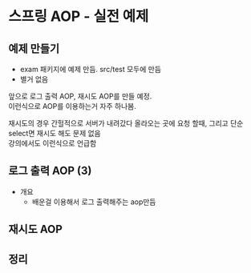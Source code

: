 # 스프링 AOP - 실전 예제

## 예제 만들기

- exam 패키지에 예제 만듬. src/test 모두에 만듬
- 별거 없음

앞으로 로그 출력 AOP, 재시도 AOP를 만들 예정.   
이런식으로 AOP를 이용하는거 자주 하나봄.  
  
재시도의 경우 간헐적으로 서버가 내려갔다 올라오는 곳에 요청 할때, 그리고 단순 select면 재시도 해도 문제 없음  
강의에서도 이런식으로 언급함

## 로그 출력 AOP (3)

- 개요
  - 배운걸 이용해서 로그 출력해주는 aop만듬

## 재시도 AOP

## 정리